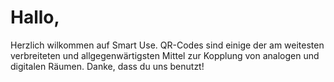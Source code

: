 # Hallo,

Herzlich wilkommen auf Smart Use. QR-Codes sind einige der am weitesten verbreiteten und allgegenwärtigsten Mittel zur Kopplung von analogen und digitalen Räumen. Danke, dass du uns benutzt!
